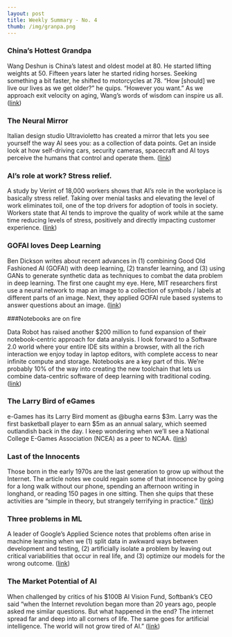 ```yaml
---
layout: post
title: Weekly Summary - No. 4
thumb: /img/granpa.png
---
```

### China’s Hottest Grandpa

Wang Deshun is China’s latest and oldest model at 80.  He started
lifting weights at 50.  Fifteen years later he started riding
horses. Seeking something a bit faster, he shifted to motorcycles at
78.  “How [should] we live our lives as we get older?” he quips.
“However you want.”  As we approach exit velocity on aging, Wang’s
words of wisdom can inspire us all.([link](https://www.cnn.com/style/article/chinas-hottest-grandpa/))

### The Neural Mirror

Italian design studio Ultravioletto has created a mirror that lets you
see yourself the way AI sees you: as a collection of data
points.  Get an inside look at how self-driving cars, security
cameras, spacecraft and AI toys perceive the humans that control and
operate them. ([link](https://www.engadget.com/2019/07/29/the-big-picture-ultravioletto-neural-mirror/))


### AI’s role at work?  Stress relief.

A study by Verint of 18,000 workers shows that AI’s role in the
workplace is basically stress relief.  Taking over menial tasks and
elevating the level of work eliminates toil, one of the top drivers
for adoption of tools in society.  Workers state that AI tends to
improve the quality of work while at the same time reducing levels of
stress, positively and directly impacting customer experience. ([link](https://www.forbes.com/sites/joemckendrick/2019/07/29/automation-and-ai-actually-relieve-workplace-stress-and-customers-will-notice/#240fda3630bc))

### GOFAI loves Deep Learning 

Ben Dickson writes about recent advances in (1) combining Good Old
Fashioned AI (GOFAI) with deep learning, (2) transfer learning, and
(3) using GANs to generate synthetic data as techniques to combat the
data problem in deep learning.  The first one caught my eye.  Here,
MIT researchers first use a neural network to map an image to a
collection of symbols / labels at different parts of an image.  Next,
they applied GOFAI rule based systems to answer questions about an
image. ([link](https://venturebeat.com/2019/07/28/deep-learning-is-about-to-get-easier-and-more-widespread/))

###Notebooks are on fire

Data Robot has raised another $200 million to fund expansion of their
notebook-centric approach for data analysis.  I look forward to a
Software 2.0 world where your entire IDE sits within a browser, with
all the rich interaction we enjoy today in laptop editors, with
complete access to near infinite compute and storage.  Notebooks are a
key part of this.  We’re probably 10% of the way into creating the new
toolchain that lets us combine data-centric software of deep learning
with traditional coding. ([link](https://www.finextra.com/newsarticle/34184/datarobot-raises-200-million-for-ai-software-development---sources))

### The Larry Bird of eGames

e-Games has its Larry Bird moment as @bugha earns $3m.  Larry was the
first basketball player to earn $5m as an annual salary, which seemed
outlandish back in the day.  I keep wondering when we’ll see a
National College E-Games Association (NCEA) as a peer to NCAA. ([link](https://twitter.com/brgaming/status/1155585338963714050?s=12))

### Last of the Innocents

Those born in the early 1970s are the last generation to grow up
without the Internet.  The article notes we could regain some of that
innocence by going for a long walk without our phone, spending an
afternoon writing in longhand, or reading 150 pages in one sitting.
Then she quips that these activities are “simple in theory, but
strangely terrifying in practice.” ([link](https://www.theguardian.com/technology/2019/aug/04/innocence-lost-what-did-you-do-before-the-internet))


### Three problems in ML 

A leader of Google’s Applied Science notes that problems often arise
in machine learning when we (1) split data in awkward ways between
development and testing, (2) artificially isolate a problem by leaving
out critical variabilities that occur in real life, and (3) optimize
our models for the wrong outcome. ([link](https://www.nature.com/articles/d41586-019-02307-y))

### The Market Potential of AI

When challenged by critics of his $100B AI Vision Fund, Softbank’s CEO
said “when the Internet revolution began more than 20 years ago,
people asked me similar questions. But what happened in the end? The
internet spread far and deep into all corners of life. The same goes
for artificial intelligence. The world will not grow tired of AI.” ([link](https://asia.nikkei.com/Editor-s-Picks/Interview/Masayoshi-Son-blasts-critics-who-don-t-understand-AI-s-potential))

